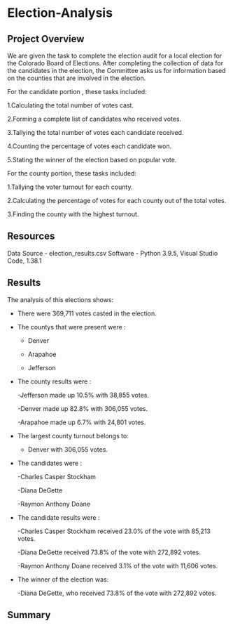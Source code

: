 # Election-Analysis

## Project Overview 
We are given the task to complete the election audit for a local election for the Colorado Board of Elections. After completing the collection of data for the candidates in the election, the Committee asks us for information based on the counties that are involved in the election.

For the candidate portion , these tasks included:

 1.Calculating the total number of votes cast. 
 
 2.Forming a complete list of candidates who received votes.
 
 3.Tallying the total number of votes each candidate received.
 
 4.Counting the percentage of votes each candidate won.
 
 5.Stating the winner of the election based on popular vote.
 
For the county portion, these tasks included:

1.Tallying the voter turnout for each county.

2.Calculating the percentage of votes for each county out of the total votes.

3.Finding the county with the highest turnout.

## Resources
Data Source - election_results.csv
Software - Python 3.9.5, Visual Studio Code, 1.38.1

## Results
The analysis of this elections shows:

- There were 369,711 votes casted in the election.

- The countys that were present were :  
   - Denver
    
   - Arapahoe
   
   - Jefferson
 
- The county results were :

   -Jefferson made up 10.5% with 38,855 votes.
 
   -Denver made up 82.8% with 306,055 votes.
 
   -Arapahoe made up 6.7% with 24,801 votes.
   
- The largest county turnout belongs to:

    - Denver with 306,055 votes.
  

- The candidates were :

  -Charles Casper Stockham
  
  -Diana DeGette
  
  -Raymon Anthony Doane
  
- The candidate results were :

    -Charles Casper Stockham received 23.0% of the vote with 85,213 votes.
    
    -Diana DeGette received 73.8% of the vote with 272,892 votes.
    
    -Raymon Anthony Doane received 3.1% of the vote with 11,606 votes.
    
- The winner of the election was:

  -Diana DeGette, who received 73.8% of the vote with 272,892 votes.
  
## Summary 
